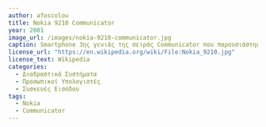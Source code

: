 ```yaml
---
author: afoscolou
title: Nokia 9210 Communicator 
year: 2001 
image_url: /images/nokia-9210-communicator.jpg
caption: Smartphone 3ης γενιάς της σειράς Communicator που παρουσιάστηκε από τη Nokia το 2001 με έγχρωμη κύρια οθόνη, από τα ελάχιστα που μπορούσαν να λαμβάνουν και να στέλνουν fax. Κλειστό έπαιζε το ρόλο του κινητού τηλεφώνου, ενώ όταν άνοιγε μετατρεπόταν σε ένα πολύ μικρό υπολογιστή τύπου notebook με οθόνη 640Χ200. Το ακουστικό και το μικρόφωνο βρίσκονταν στην πλάτη της συσκευής με αποτέλεσμα ο χρήστης να πρέπει να την κρατά κλειστή για να τηλεφωνήσει, ενώ διέθετε και μεγάφωνο. Το μοντέλο 9210 βοήθησε τη Nokia να ξεπεράσει την Palm και την Compaq και να γίνει η Νο 1 συσκευή κινητών δεδομένων στη Δ. Ευρώπη στα μέσα του 2001 με μερίδιο 28,3 % της αγοράς.
license_url: "https://en.wikipedia.org/wiki/File:Nokia_9210.jpg" 
license_text: Wikipedia
categories:
  - Διαδραστικά Συστήματα
  - Προσωπικοί Υπολογιστές
  - Συσκευές Εισόδου
tags:
  - Nokia
  - Communicator
---
```

